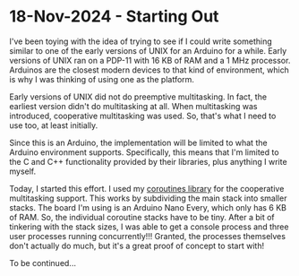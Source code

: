 # 18-Nov-2024 - Starting Out

I've been toying with the idea of trying to see if I could write something similar to one of the early versions of UNIX for an Arduino for a while.  Early versions of UNIX ran on a PDP-11 with 16 KB of RAM and a 1 MHz processor.  Arduinos are the closest modern devices to that kind of environment, which is why I was thinking of using one as the platform.

Early versions of UNIX did not do preemptive multitasking.  In fact, the earliest version didn't do multitasking at all.  When multitasking was introduced, cooperative multitasking was used.  So, that's what I need to use too, at least initially.

Since this is an Arduino, the implementation will be limited to what the Arduino environment supports.  Specifically, this means that I'm limited to the C and C++ functionality provided by their libraries, plus anything I write myself.

Today, I started this effort.  I used my [coroutines library](https://github.com/james-card/coroutines) for the cooperative multitasking support.  This works by subdividing the main stack into smaller stacks.  The board I'm using is an Arduino Nano Every, which only has 6 KB of RAM.  So, the individual coroutine stacks have to be tiny.  After a bit of tinkering with the stack sizes, I was able to get a console process and three user processes running concurrently!!!  Granted, the processes themselves don't actually do much, but it's a great proof of concept to start with!

To be continued...
